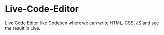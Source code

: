 # Live-Code-Editor
Live Code Editor like Codepen where we can write HTML, CSS, JS and see the result in Live.
